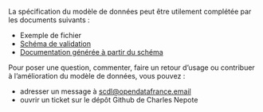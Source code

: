 La spécification du modèle de données peut être utilement complétée par les documents suivants :

- Exemple de fichier
- [​Schéma de validation​​](https://github.com/CharlesNepote/liste-prenoms-nouveaux-nes/blob/v1.1.2/prenom-schema.json)
- [​Documentation générée à partir du schéma​](https://scdl.opendatafrance.net/docs/schemas/scdl-prenoms.html)

Pour poser une question, commenter, faire un retour d’usage ou contribuer à l’amélioration du modèle de données, vous pouvez :

- adresser un message à scdl@opendatafrance.email
- ouvrir un ticket sur le dépôt Github de Charles Nepote

